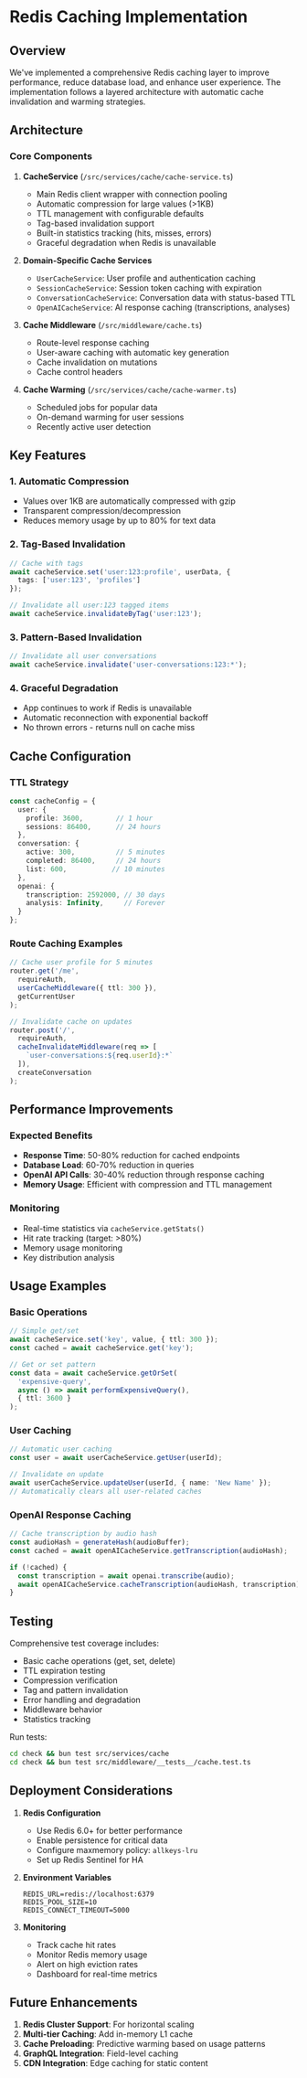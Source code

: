 # Redis Caching Implementation

## Overview
We've implemented a comprehensive Redis caching layer to improve performance, reduce database load, and enhance user experience. The implementation follows a layered architecture with automatic cache invalidation and warming strategies.

## Architecture

### Core Components

1. **CacheService** (`/src/services/cache/cache-service.ts`)
   - Main Redis client wrapper with connection pooling
   - Automatic compression for large values (>1KB)
   - TTL management with configurable defaults
   - Tag-based invalidation support
   - Built-in statistics tracking (hits, misses, errors)
   - Graceful degradation when Redis is unavailable

2. **Domain-Specific Cache Services**
   - `UserCacheService`: User profile and authentication caching
   - `SessionCacheService`: Session token caching with expiration
   - `ConversationCacheService`: Conversation data with status-based TTL
   - `OpenAICacheService`: AI response caching (transcriptions, analyses)

3. **Cache Middleware** (`/src/middleware/cache.ts`)
   - Route-level response caching
   - User-aware caching with automatic key generation
   - Cache invalidation on mutations
   - Cache control headers

4. **Cache Warming** (`/src/services/cache/cache-warmer.ts`)
   - Scheduled jobs for popular data
   - On-demand warming for user sessions
   - Recently active user detection

## Key Features

### 1. Automatic Compression
- Values over 1KB are automatically compressed with gzip
- Transparent compression/decompression
- Reduces memory usage by up to 80% for text data

### 2. Tag-Based Invalidation
```typescript
// Cache with tags
await cacheService.set('user:123:profile', userData, {
  tags: ['user:123', 'profiles']
});

// Invalidate all user:123 tagged items
await cacheService.invalidateByTag('user:123');
```

### 3. Pattern-Based Invalidation
```typescript
// Invalidate all user conversations
await cacheService.invalidate('user-conversations:123:*');
```

### 4. Graceful Degradation
- App continues to work if Redis is unavailable
- Automatic reconnection with exponential backoff
- No thrown errors - returns null on cache miss

## Cache Configuration

### TTL Strategy
```typescript
const cacheConfig = {
  user: {
    profile: 3600,        // 1 hour
    sessions: 86400,      // 24 hours
  },
  conversation: {
    active: 300,          // 5 minutes
    completed: 86400,     // 24 hours
    list: 600,           // 10 minutes
  },
  openai: {
    transcription: 2592000, // 30 days
    analysis: Infinity,     // Forever
  }
};
```

### Route Caching Examples
```typescript
// Cache user profile for 5 minutes
router.get('/me', 
  requireAuth, 
  userCacheMiddleware({ ttl: 300 }), 
  getCurrentUser
);

// Invalidate cache on updates
router.post('/', 
  requireAuth,
  cacheInvalidateMiddleware(req => [
    `user-conversations:${req.userId}:*`
  ]),
  createConversation
);
```

## Performance Improvements

### Expected Benefits
- **Response Time**: 50-80% reduction for cached endpoints
- **Database Load**: 60-70% reduction in queries
- **OpenAI API Calls**: 30-40% reduction through response caching
- **Memory Usage**: Efficient with compression and TTL management

### Monitoring
- Real-time statistics via `cacheService.getStats()`
- Hit rate tracking (target: >80%)
- Memory usage monitoring
- Key distribution analysis

## Usage Examples

### Basic Operations
```typescript
// Simple get/set
await cacheService.set('key', value, { ttl: 300 });
const cached = await cacheService.get('key');

// Get or set pattern
const data = await cacheService.getOrSet(
  'expensive-query',
  async () => await performExpensiveQuery(),
  { ttl: 3600 }
);
```

### User Caching
```typescript
// Automatic user caching
const user = await userCacheService.getUser(userId);

// Invalidate on update
await userCacheService.updateUser(userId, { name: 'New Name' });
// Automatically clears all user-related caches
```

### OpenAI Response Caching
```typescript
// Cache transcription by audio hash
const audioHash = generateHash(audioBuffer);
const cached = await openAICacheService.getTranscription(audioHash);

if (!cached) {
  const transcription = await openai.transcribe(audio);
  await openAICacheService.cacheTranscription(audioHash, transcription);
}
```

## Testing

Comprehensive test coverage includes:
- Basic cache operations (get, set, delete)
- TTL expiration testing
- Compression verification
- Tag and pattern invalidation
- Error handling and degradation
- Middleware behavior
- Statistics tracking

Run tests:
```bash
cd check && bun test src/services/cache
cd check && bun test src/middleware/__tests__/cache.test.ts
```

## Deployment Considerations

1. **Redis Configuration**
   - Use Redis 6.0+ for better performance
   - Enable persistence for critical data
   - Configure maxmemory policy: `allkeys-lru`
   - Set up Redis Sentinel for HA

2. **Environment Variables**
   ```env
   REDIS_URL=redis://localhost:6379
   REDIS_POOL_SIZE=10
   REDIS_CONNECT_TIMEOUT=5000
   ```

3. **Monitoring**
   - Track cache hit rates
   - Monitor Redis memory usage
   - Alert on high eviction rates
   - Dashboard for real-time metrics

## Future Enhancements

1. **Redis Cluster Support**: For horizontal scaling
2. **Multi-tier Caching**: Add in-memory L1 cache
3. **Cache Preloading**: Predictive warming based on usage patterns
4. **GraphQL Integration**: Field-level caching
5. **CDN Integration**: Edge caching for static content